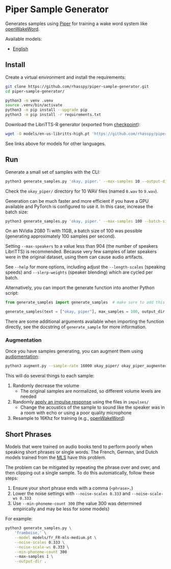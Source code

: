 # Piper Sample Generator

Generates samples using [Piper](https://github.com/rhasspy/piper/) for training a wake word system like [openWakeWord](https://github.com/dscripka/openWakeWord).

Available models:

* [English](https://github.com/rhasspy/piper-sample-generator/releases/download/v2.0.0/en_US-libritts_r-medium.pt)


## Install

Create a virtual environment and install the requirements:

``` sh
git clone https://github.com/rhasspy/piper-sample-generator.git
cd piper-sample-generator/

python3 -m venv .venv
source .venv/bin/activate
python3 -m pip install --upgrade pip
python3 -m pip install -r requirements.txt
```

Download the LibriTTS-R generator (exported from [checkpoint](https://huggingface.co/datasets/rhasspy/piper-checkpoints/tree/main/en/en_US/libritts_r/medium)):

``` sh
wget -O models/en-us-libritts-high.pt 'https://github.com/rhasspy/piper-sample-generator/releases/download/v2.0.0/en_US-libritts_r-medium.pt'
```

See links above for models for other languages.

## Run

Generate a small set of samples with the CLI:

``` sh
python3 generate_samples.py 'okay, piper.' --max-samples 10 --output-dir okay_piper/
```

Check the `okay_piper/` directory for 10 WAV files (named `0.wav` to `9.wav`).

Generation can be much faster and more efficient if you have a GPU available and PyTorch is configured to use it. In this case, increase the batch size:

``` sh
python3 generate_samples.py 'okay, piper.' --max-samples 100 --batch-size 10 --output-dir okay_piper/
```

On an NVidia 2080 Ti with 11GB, a batch size of 100 was possible (generating approximately 100 samples per second).

Setting `--max-speakers` to a value less than 904 (the number of speakers LibriTTS) is recommended. Because very few samples of later speakers were in the original dataset, using them can cause audio artifacts.

See `--help` for more options, including adjust the `--length-scales` (speaking speeds) and `--slerp-weights` (speaker blending) which are cycled per batch.

Alternatively, you can import the generate function into another Python script:

```python
from generate_samples import generate_samples  # make sure to add this to your Python path as needed

generate_samples(text = ["okay, piper"], max_samples = 100, output_dir = output_dir, batch_size=10)
```

There are some additional arguments available when importing the function directly, see the docstring of `generate_sample` for more information.

### Augmentation

Once you have samples generating, you can augment them using [audiomentation](https://iver56.github.io/audiomentations/):

``` sh
python3 augment.py --sample-rate 16000 okay_piper/ okay_piper_augmented/
```

This will do several things to each sample:

1. Randomly decrease the volume
    * The original samples are normalized, so different volume levels are needed
2. Randomly [apply an impulse response](https://iver56.github.io/audiomentations/waveform_transforms/apply_impulse_response/) using the files in `impulses/`
    * Change the acoustics of the sample to sound like the speaker was in a room with echo or using a poor quality microphone
3. Resample to 16Khz for training (e.g., [openWakeWord](https://github.com/dscripka/openWakeWord))


## Short Phrases

Models that were trained on audio books tend to perform poorly when speaking short phrases or single words.
The French, German, and Dutch models trained from the [MLS](http://openslr.org/94/) have this problem.

The problem can be mitigated by repeating the phrase over and over, and then clipping out a single sample.
To do this automatically, follow these steps:

1. Ensure your short phrase ends with a comma (`<phrase>,`)
2. Lower the noise settings with `--noise-scales 0.333` and `--noise-scale-ws 0.333`
3. Use `--min-phoneme-count 300` (the value 300 was determined empirically and may be less for some models)

For example:

``` sh
python3 generate_samples.py \
    'framboise,' \
    --model models/fr_FR-mls-medium.pt \
    --noise-scales 0.333 \
    --noise-scale-ws 0.333 \
    --min-phoneme-count 300 
    --max-samples 1 \
    --output-dir . 
```

